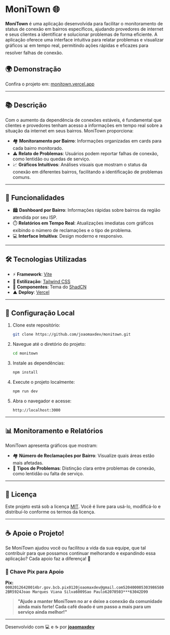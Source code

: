# MoniTown 🌐

**MoniTown** é uma aplicação desenvolvida para facilitar o monitoramento de status de conexão em bairros específicos, ajudando provedores de internet e seus clientes a identificar e solucionar problemas de forma eficiente. A aplicação oferece uma interface intuitiva para relatar problemas e visualizar gráficos 📊 em tempo real, permitindo ações rápidas e eficazes para resolver falhas de conexão.

## 🌍 Demonstração
Confira o projeto em: [monitown.vercel.app](https://monitown.vercel.app/)

---

## 📚 Descrição

Com o aumento da dependência de conexões estáveis, é fundamental que clientes e provedores tenham acesso a informações em tempo real sobre a situação da internet em seus bairros. MoniTown proporciona:

- 🏘️ **Monitoramento por Bairro**: Informações organizadas em cards para cada bairro monitorado.
- ⚠️ **Relato de Problemas**: Usuários podem reportar falhas de conexão, como lentidão ou quedas de serviço.
- 📈 **Gráficos Intuitivos**: Análises visuais que mostram o status da conexão em diferentes bairros, facilitando a identificação de problemas comuns.

---

## 🚀 Funcionalidades

- 🏙️ **Dashboard por Bairro**: Informações rápidas sobre bairros da região atendida por seu ISP.
- ⏱️ **Relatórios em Tempo Real**: Atualizações imediatas com gráficos exibindo o número de reclamações e o tipo de problema.
- 💻 **Interface Intuitiva**: Design moderno e responsivo.

---

## 🛠️ Tecnologias Utilizadas

- ⚡ **Framework**: [Vite](https://vitejs.dev/)
- 🎨 **Estilização**: [Tailwind CSS](https://tailwindcss.com/)
- 🌹 **Componentes**: Tema do [ShadCN](https://shadcn.dev/)
- ▲ **Deploy**: [Vercel](https://vercel.com/)

---

## 🔧 Configuração Local

1. Clone este repositório:
   ```bash
   git clone https://github.com/joaomaxdev/monitown.git
   ```

2. Navegue até o diretório do projeto:
   ```bash
   cd monitown
   ```

3. Instale as dependências:
   ```bash
   npm install
   ```

4. Execute o projeto localmente:
   ```bash
   npm run dev
   ```

5. Abra o navegador e acesse:
   ```
   http://localhost:3000
   ```

---

## 📊 Monitoramento e Relatórios

MoniTown apresenta gráficos que mostram:

- 🏘️ **Número de Reclamações por Bairro**: Visualize quais áreas estão mais afetadas.
- 🚨 **Tipos de Problemas**: Distinção clara entre problemas de conexão, como lentidão ou falta de serviço.

---

## 📄 Licença

Este projeto está sob a licença [MIT](LICENSE). Você é livre para usá-lo, modificá-lo e distribuí-lo conforme os termos da licença.

---

## ☕ Apoie o Projeto!

Se MoniTown ajudou você ou facilitou a vida da sua equipe, que tal contribuir para que possamos continuar melhorando e expandindo essa aplicação? Cada apoio faz a diferença! 💖

### 🔑 Chave Pix para Apoio
**Pix:** `00020126420014br.gov.bcb.pix0120joaomaxdev@gmail.com5204000053039865802BR5924Joao Marques Viana Silva6009Sao Paulo62070503***63042D99`


> **"Ajude a manter MoniTown no ar e deixe a conexão da comunidade ainda mais forte! Cada café doado é um passo a mais para um serviço ainda melhor!"**

---

Desenvolvido com 💻 e ☕ por **[joaomaxdev](https://github.com/joaomaxdev)**
